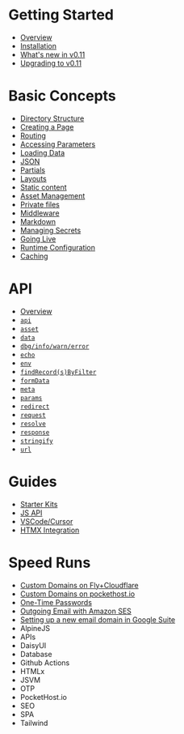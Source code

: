# Getting Started

- [Overview](/docs/overview)
- [Installation](/docs/installation)
- [What's new in v0.11](/docs/whats-new)
- [Upgrading to v0.11](/docs/upgrading)

# Basic Concepts

- [Directory Structure](/docs/directory-structure)
- [Creating a Page](/docs/creating-a-page)
- [Routing](/docs/routing)
- [Accessing Parameters](/docs/parameters)
- [Loading Data](/docs/loading-data)
- [JSON](/docs/json)
- [Partials](/docs/partials)
- [Layouts](/docs/layouts)
- [Static content](/docs/static-content)
- [Asset Management](/docs/asset-management)
- [Private files](/docs/private-files)
- [Middleware](/docs/middleware)
- [Markdown](/docs/markdown)
- [Managing Secrets](/docs/secrets)
- [Going Live](/docs/deploying)
- [Runtime Configuration](/docs/config)
- [Caching](/docs/caching)

# API

- [Overview](/docs/api)
- [`api`](/docs/api/api)
- [`asset`](/docs/api/asset)
- [`data`](/docs/api/data)
- [`dbg/info/warn/error`](/docs/api/log)
- [`echo`](/docs/api/echo)
- [`env`](/docs/api/env)
- [`findRecord(s)ByFilter`](/docs/api/db)
- [`formData`](/docs/api/form-data)
- [`meta`](/docs/api/meta)
- [`params`](/docs/api/params)
- [`redirect`](/docs/api/redirect)
- [`request`](/docs/api/request)
- [`resolve`](/docs/api/resolve)
- [`response`](/docs/api/response)
- [`stringify`](/docs/api/stringify)
- [`url`](/docs/api/url)

# Guides

- [Starter Kits](/docs/starter-kits)
- [JS API](/docs/jsvm)
- [VSCode/Cursor](/docs/vscode)
- [HTMX Integration](/docs/htmx)

# Speed Runs

- [Custom Domains on Fly+Cloudflare](/docs/speedruns/custom-domain-fly-cloudflare)
- [Custom Domains on pockethost.io](/docs/speedruns/custom-domain-pockethost)
- [One-Time Passwords](/docs/speedruns/otp)
- [Outgoing Email with Amazon SES](/docs/speedruns/ses)
- [Setting up a new email domain in Google Suite](/docs/speedruns/gs-gmail)
- AlpineJS
- APIs
- DaisyUI
- Database
- Github Actions
- HTMLx
- JSVM
- OTP
- PocketHost.io
- SEO
- SPA
- Tailwind
